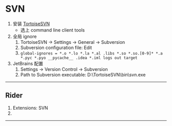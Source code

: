 # SVN
1. 安装 [TortoiseSVN](https://tortoisesvn.net/downloads.html)
    - 选上 command line client tools
2. 全局 ignore
    1. TortoiseSVN → Settings → General → Subversion 
    2. Subversion configuration file: Edit
    3. `global-ignores = *.o *.lo *.la *.al .libs *.so *.so.[0-9]* *.a *.pyc *.pyo __pycache__ .idea *.iml logs out target`
3. JetBrains 配置
    1. Settings → Version Control → Subversion
    2. Path to Subversion executable: D:\TortoiseSVN\bin\svn.exe
---
## Rider
1. Extensions: SVN
2. 
---